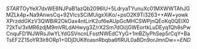 $START$OyYeX7dxWE6NJPaB1azQb2096lU+5LdryaTYunuXc01MXWWTAhJGMZLk4p+Na9AnwsCq+92VlcsSCiMUigxXiKo/+psO2K9Ti3263++AW+yowkXPrzddGKzV3QWBiR2OkOax4ntLirK2uf6eAUpGcMHCSWPjnQEoKq0QElX072kTv/3xMR6zdjM9mVRLdAHwyg3Z/rX2Sm7dOi/jGWEortkLuDEyq1Qh8sPwCnquFD1NJWRsJlwYLYdGSVncnLFsstNWEdCYyG+1mBZlyPhSep5rCqY+BaTsEF2Z1SoYR3lr8ORp1+0DjDUKlfoasnRbqba6flRUL0aBDn9orJmnDw==$END$